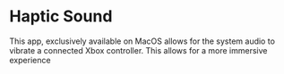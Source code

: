 # Haptic Sound

This app, exclusively available on MacOS allows for the system audio to vibrate a connected Xbox controller. This allows for a more immersive experience